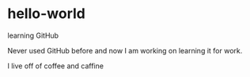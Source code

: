 # hello-world
learning GitHub

Never used GitHub before and now I am working on learning it for work. 

I live off of coffee and caffine 
